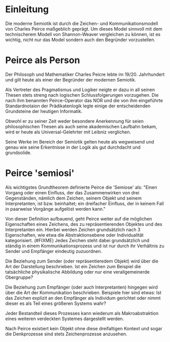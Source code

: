 # Einleitung
Die moderne Semiotik ist durch die Zeichen- und Kommunikationsmodell von Charles Peirce maßgeblich geprägt.
Um dieses Model sinnvoll mit dem technischerem Modell von Shannon-Weaver vergleichen zu können, ist es wichtig, nicht nur das Model sondern auch den Begründer vorzustellen.

# Peirce als Person
Der Philosoph und Mathematiker Charles Peicre lebte im 19/20. Jahrhundert und gilt heute als einer der Begründer der modernen Semiotik.

Als Vertreter des Pragmatismus und Logiker neigte er dazu in all seinen Thesen stets streng nach logischen Schlussfolgerungen vorzugehen.
Die nach ihm benannten Peirce-Operator das NOR  und die von ihm eingeführte Standardnotaion der Prädikatenlogik legte einige der entscheidenden Grundsteine der heutigen Informatik.

Obwohl er zu seiner Zeit weder besondere Anerkennung für seien philosophischen Thesen als auch seine akademischen Laufbahn bekam, wird er heute als Universal-Gelehrter mit Leibniz verglichen.

Seine Werke im Bereich der Semiotik gelten heute als wegweisend und genau wie seine Erkentnisse in der Logik als gut durchdacht und grundsolide.

# Peirce 'semiosi'
Als wichtigstes Grundtheorem definierte Peirce die 'Semiose' als:
"Einen Vorgang oder einen Einfluss, der das Zusammenwirken von drei Gegenständen, nämlich dem Zeichen, seinem Objekt und seinem Interpretanten, ist bzw. beinhaltet; ein dreifacher Einfluss, der in keinem Fall in paarweise Vorgänge aufgelöst werden kann."

Von dieser Definition aufbauend, geht Peirce weiter auf die möglichen Eigenschaften eines Zeichens, des zu repräsentierenden Objektes und des Interpretanten ein.
Hierbei werden Zeichen grundsätzlich nach 3 Eigenschaften, wie etwa die Abstraktionsebene oder Individualität kategorisiert. (#FIXME)
Jedes Zeichen steht dabei grundsätzlich und ständig in einem Kommunikationsprozess und ist nur durch ihr Verhältnis zu Sender und Empfänger eindeutig zuzuordnen.

Die Beziehung zum Sender (oder repräsentieredem Objekt) wird über die Art der Darstellung beschrieben. Ist ein Zeichen zum Beispiel die tatsächliche physikalische Abbildung oder nur eine verallgemeinerde Obergruppe?

Die Beziehung zum Empfänger (oder auch Interpretanten) hingegen wird über die Art der Kommunikation beschrieben. Beispiele hier sind etwas: Ist das Zeichen explizit an den Empfänger als Individum gerichtet oder nimmt dieser es als Teil eines größeren Systems wahr?

Jeder Bestandteil dieses Prozesses kann wiederum als Makroabstraktion eines weiteren verdeckten Systemes dargestellt werden.

Nach Peirce existiert kein Objekt ohne diese dreifaltigen Kontext und sogar die Denkprozesse sind stets Zeichenprozesse anzusehen.

#

